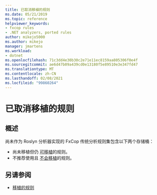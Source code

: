 ```yaml
---
title: 已取消移植的规则
ms.date: 05/21/2019
ms.topic: reference
helpviewer_keywords:
- fxcop rules
- .NET analyzers, ported rules
author: mikejo5000
ms.author: mikejo
manager: jmartens
ms.workload:
- dotnet
ms.openlocfilehash: 71c3dd4e30b30c2e71e11ec8159aa805306f0e4f
ms.sourcegitcommit: ae6d47b09a439cd0e13180f5e89510e3e347fd47
ms.translationtype: MT
ms.contentlocale: zh-CN
ms.lasthandoff: 02/08/2021
ms.locfileid: "99860264"
---
```

# <a name="unported-rules"></a>已取消移植的规则

## <a name="overview"></a>概述

尚未作为 Roslyn 分析器实现的 FxCop 传统分析规则集包含以下两个存储桶：
- 尚未移植但仍 [可移植](fxcop-unported-rules-may-get-ported.md)的规则。
- 不推荐使用且 [不会移植](fxcop-unported-deprecated-rules.md)的规则。

## <a name="see-also"></a>另请参阅

- [移植的规则](fxcop-rule-port-status.md)
